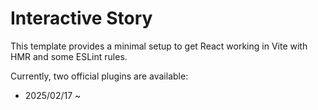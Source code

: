 # Interactive Story

This template provides a minimal setup to get React working in Vite with HMR and some ESLint rules.

Currently, two official plugins are available:

- 2025/02/17 ~

